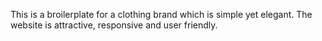 This is a broilerplate for a clothing brand which is simple yet elegant. The website is attractive, responsive and user friendly.


